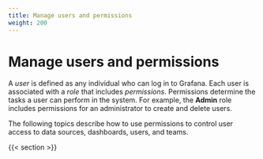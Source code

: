 ```yaml
---
title: Manage users and permissions
weight: 200
---
```


# Manage users and permissions

A _user_ is defined as any individual who can log in to Grafana. Each user is associated with a _role_ that includes _permissions_. Permissions determine the tasks a user can perform in the system. For example, the **Admin** role includes permissions for an administrator to create and delete users.

The following topics describe how to use permissions to control user access to data sources, dashboards, users, and teams.

{{< section >}}
